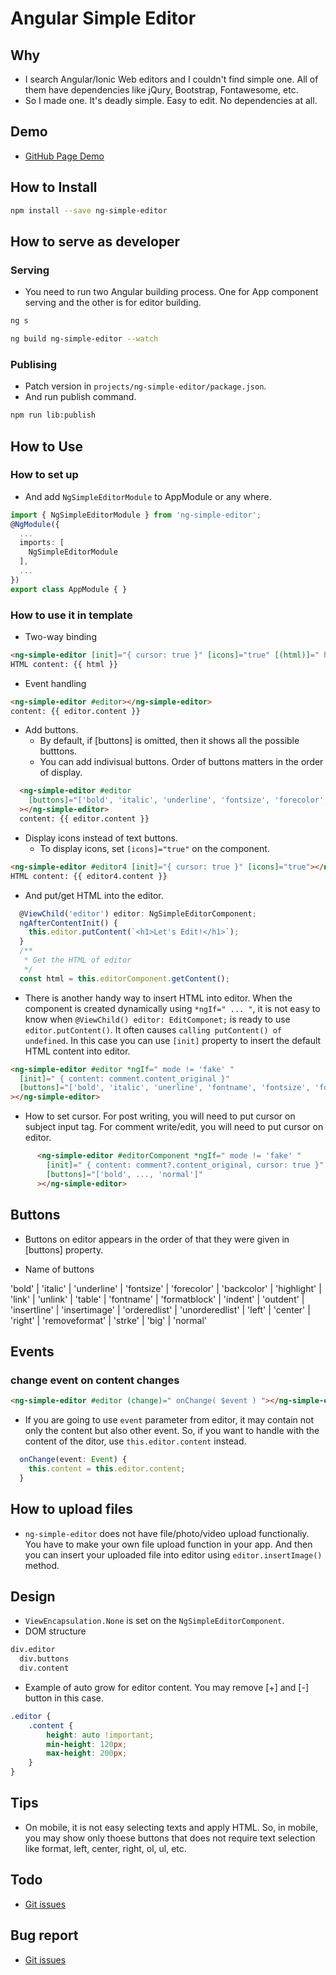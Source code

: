 # Angular Simple Editor

## Why

* I search Angular/Ionic Web editors and I couldn't find simple one. All of them have dependencies like jQury, Bootstrap, Fontawesome, etc.
* So I made one. It's deadly simple. Easy to edit. No dependencies at all.

## Demo

* [GitHub Page Demo](https://thruthesky.github.io/ng-simple-editor/)

## How to Install

```` sh
npm install --save ng-simple-editor
````

## How to serve as developer

### Serving

* You need to run two Angular building process. One for App component serving and the other is for editor building.

```` sh
ng s
````

```` sh
ng build ng-simple-editor --watch
````

### Publising

* Patch version in `projects/ng-simple-editor/package.json`.
* And run publish command.

```` sh
npm run lib:publish
````

## How to Use

### How to set up

* And add `NgSimpleEditorModule` to AppModule or any where.

```` typescript
import { NgSimpleEditorModule } from 'ng-simple-editor';
@NgModule({
  ...
  imports: [
    NgSimpleEditorModule
  ],
  ...
})
export class AppModule { }
````

### How to use it in template

* Two-way binding

````html
<ng-simple-editor [init]="{ cursor: true }" [icons]="true" [(html)]=" html "></ng-simple-editor>
HTML content: {{ html }}
````

* Event handling

```` html
<ng-simple-editor #editor></ng-simple-editor>
content: {{ editor.content }}
````

* Add buttons.
  * By default, if [buttons] is omitted, then it shows all the possible butttons.
  * You can add indivisual buttons. Order of buttons matters in the order of display.

```` html
  <ng-simple-editor #editor
    [buttons]="['bold', 'italic', 'underline', 'fontsize', 'forecolor', 'backcolor', 'highlight', 'link', 'unink', 'table', 'formatblock', 'insertline', 'insertimage', 'orderedlist', 'unorderedlist', 'left', 'center', 'removeformat', 'strike', 'big', 'normal']"
  ></ng-simple-editor>
  content: {{ editor.content }}
````

* Display icons instead of text buttons.
  * To display icons, set `[icons]="true"` on the component.

```` html
<ng-simple-editor #editor4 [init]="{ cursor: true }" [icons]="true"></ng-simple-editor>
HTML content: {{ editor4.content }}
````

* And put/get HTML into the editor.

```` typescript
  @ViewChild('editor') editor: NgSimpleEditorComponent;
  ngAfterContentInit() {
    this.editor.putContent(`<h1>Let's Edit!</h1>`);
  }
  /**
   * Get the HTML of editor
   */
  const html = this.editorComponent.getContent();
````

* There is another handy way to insert HTML into editor.
  When the component is created dynamically using `*ngIf=" ... "`, it is not easy to know when `@ViewChild() editor: EditComponet;` is ready to use `editor.putContent()`. It often causes `calling putContent() of undefined`. In this case you can use `[init]` property to insert the default HTML content into editor.

```` html
<ng-simple-editor #editor *ngIf=" mode != 'fake' "
  [init]=" { content: comment.content_original }"
  [buttons]="['bold', 'italic', 'unerline', 'fontname', 'fontsize', 'forecolor', 'backcolor', 'highlight', 'link', 'unink', 'table', 'formatblock', 'insertline', 'insertimage', 'orderedlist', 'unorderedlist', 'left', 'center', 'right', 'removeformat', 'strike', 'big', 'normal']"
></ng-simple-editor>
````

* How to set cursor.
  For post writing, you will need to put cursor on subject input tag.
  For comment write/edit, you will need to put cursor on editor.

```` html
      <ng-simple-editor #editorComponent *ngIf=" mode != 'fake' "
        [init]=" { content: comment?.content_original, cursor: true }"
        [buttons]="['bold', ..., 'normal']"
      ></ng-simple-editor>
````

## Buttons

* Buttons on editor appears in the order of that they were given in [buttons] property.

* Name of buttons

'bold' | 'italic' | 'underline' | 'fontsize' | 'forecolor' | 'backcolor'
  | 'highlight' | 'link' | 'unlink' | 'table' | 'fontname' | 'formatblock' | 'indent' | 'outdent'
  | 'insertline' | 'insertimage' | 'orderedlist' | 'unorderedlist' | 'left' | 'center' | 'right'
  | 'removeformat' | 'strke' | 'big' | 'normal'

## Events

### change event on content changes

```` html
<ng-simple-editor #editor (change)=" onChange( $event ) "></ng-simple-editor>
````

* If you are going to use `event` parameter from editor, it may contain not only the content but also other event. So, if you want to handle with the content of the ditor, use `this.editor.content` instead.

```` typescript
  onChange(event: Event) {
    this.content = this.editor.content;
  }
````

## How to upload files

* `ng-simple-editor` does not have file/photo/video upload functionaliy. You have to make your own file upload function in your app. And then you can insert your uploaded file into editor using `editor.insertImage()` method.

## Design

* `ViewEncapsulation.None` is set on the `NgSimpleEditorComponent`.
* DOM structure

```` html
div.editor
  div.buttons
  div.content
````

* Example of auto grow for editor content. You may remove [+] and [-] button in this case.

```` css
.editor {
    .content {
        height: auto !important;
        min-height: 120px;
        max-height: 200px;
    }
}
````

## Tips

* On mobile, it is not easy selecting texts and apply HTML. So, in mobile, you may show only thoese buttons that does not require text selection like format, left, center, right, ol, ul, etc.

## Todo

* [Git issues](https://github.com/thruthesky/ng-simple-editor/issues)

## Bug report

* [Git issues](https://github.com/thruthesky/ng-simple-editor/issues)
